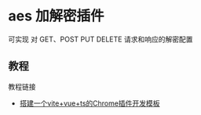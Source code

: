 # aes 加解密插件

可实现 对 GET、POST PUT DELETE 请求和响应的解密配置

## 教程

教程链接

* [搭建一个vite+vue+ts的Chrome插件开发模板](https://www.mulingyuer.com/archives/1070/)

